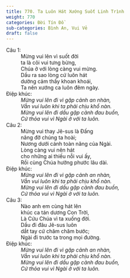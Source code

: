 ```yaml
---
title: 770. Ta Luôn Hát Xướng Suốt Linh Trình
weight: 770
categories: Đời Tín Đồ
sub-categories: Bình An, Vui Vẻ
draft: false
---
```

<dl><dt>Câu 1:</dt><dd data-verse="1">Mừng vui lên vì suốt đời <br/>ta là cõi vui tưng bừng, <br/>Chúa ở với lòng càng vui mừng. <br/>Dầu ra sao lòng cứ luôn hát <br/>dường cảm thấy khoan khoái, <br/>Ta nên xướng ca luôn đêm ngày. </dd><dt>Điệp khúc:</dt><dd data-chorus="1"><em>Mừng vui lên đi vì gặp cảnh an nhàn, <br/>Vẫn vui luôn khi ta phải chịu khổ nàn. <br/>Mừng vui lên đi dầu gặp cảnh đau buồn, <br/>Cứ thỏa vui vì Ngài ở với ta luôn. </em></dd><dt>Câu 2:</dt><dd data-verse="2">Mừng vui thay Jê-sus là Đấng <br/>nâng đỡ chúng ta hoài; <br/>Nương dưới cánh toàn năng của Ngài. <br/>Lòng càng vui nên hát <br/>cho những ai thiếu nỗi vui ấy, <br/>Rồi cùng Chúa hưởng phước lâu dài. </dd><dt>Điệp khúc:</dt><dd data-chorus="1"><em>Mừng vui lên đi vì gặp cảnh an nhàn, <br/>Vẫn vui luôn khi ta phải chịu khổ nàn. <br/>Mừng vui lên đi dầu gặp cảnh đau buồn, <br/>Cứ thỏa vui vì Ngài ở với ta luôn. </em></dd><dt>Câu 3:</dt><dd data-verse="3">Nào anh em cùng hát lên <br/>khúc ca tán dương Con Trời, <br/>Là Cứu Chúa vì ta xuống đời. <br/>Dầu đi đâu Jê-sus luôn <br/>dắt tay cứ chăm chăm bước; <br/>Ngài đi trước ta trong mọi đường. </dd><dt>Điệp khúc:</dt><dd data-chorus="1"><em>Mừng vui lên đi vì gặp cảnh an nhàn, <br/>Vẫn vui luôn khi ta phải chịu khổ nàn. <br/>Mừng vui lên đi dầu gặp cảnh đau buồn, <br/>Cứ thỏa vui vì Ngài ở với ta luôn. </em></dd></dl>